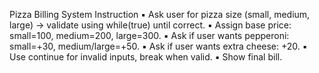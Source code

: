 Pizza Billing System
Instruction
▪ Ask user for pizza size (small, medium, large) → validate using while(true) until correct.
▪ Assign base price: small=100, medium=200, large=300.
▪ Ask if user wants pepperoni: small=+30, medium/large=+50.
▪ Ask if user wants extra cheese: +20.
▪ Use continue for invalid inputs, break when valid.
▪ Show final bill.
